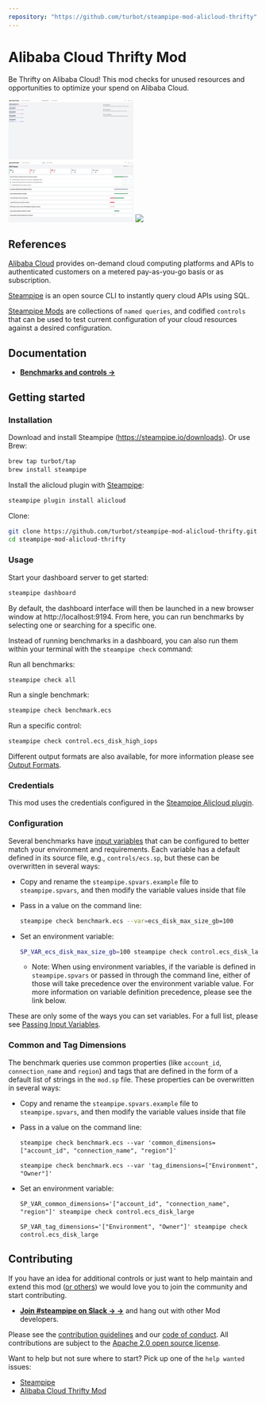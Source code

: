 ```yaml
---
repository: "https://github.com/turbot/steampipe-mod-alicloud-thrifty"
---
```


# Alibaba Cloud Thrifty Mod

Be Thrifty on Alibaba Cloud! This mod checks for unused resources and opportunities to optimize your spend on Alibaba Cloud.

<img src="https://raw.githubusercontent.com/turbot/steampipe-mod-alicloud-thrifty/main/docs/alicloud_thrifty_dashboard.png" width="50%" type="thumbnail"/>
<img src="https://raw.githubusercontent.com/turbot/steampipe-mod-alicloud-thrifty/main/docs/alicloud_thrifty_ecs_dashboard.png" width="50%" type="thumbnail"/>
<img src="https://raw.githubusercontent.com/turbot/steampipe-mod-alicloud-thrifty/main/docs/alicloud_thrifty_console.png" width="50%" type="thumbnail"/>

## References

[Alibaba Cloud](https://in.alibabacloud.com/) provides on-demand cloud computing platforms and APIs to authenticated customers on a metered pay-as-you-go basis or as subscription.

[Steampipe](https://steampipe.io) is an open source CLI to instantly query cloud APIs using SQL.

[Steampipe Mods](https://steampipe.io/docs/reference/mod-resources#mod) are collections of `named queries`, and codified `controls` that can be used to test current configuration of your cloud resources against a desired configuration.

## Documentation

- **[Benchmarks and controls →](https://hub.steampipe.io/mods/turbot/alicloud_thrifty/controls)**

## Getting started

### Installation

Download and install Steampipe (https://steampipe.io/downloads). Or use Brew:

```sh
brew tap turbot/tap
brew install steampipe
```

Install the alicloud plugin with [Steampipe](https://steampipe.io):

```sh
steampipe plugin install alicloud
```

Clone:

```sh
git clone https://github.com/turbot/steampipe-mod-alicloud-thrifty.git
cd steampipe-mod-alicloud-thrifty
```

### Usage

Start your dashboard server to get started:

```sh
steampipe dashboard
```

By default, the dashboard interface will then be launched in a new browser
window at http://localhost:9194. From here, you can run benchmarks by
selecting one or searching for a specific one.

Instead of running benchmarks in a dashboard, you can also run them within your
terminal with the `steampipe check` command:

Run all benchmarks:

```sh
steampipe check all
```

Run a single benchmark:

```sh
steampipe check benchmark.ecs
```

Run a specific control:

```sh
steampipe check control.ecs_disk_high_iops
```

Different output formats are also available, for more information please see
[Output Formats](https://steampipe.io/docs/reference/cli/check#output-formats).

### Credentials

This mod uses the credentials configured in the [Steampipe Alicloud plugin](https://hub.steampipe.io/plugins/turbot/alicloud).

### Configuration

Several benchmarks have [input variables](https://steampipe.io/docs/using-steampipe/mod-variables) that can be configured to better match your environment and requirements. Each variable has a default defined in its source file, e.g., `controls/ecs.sp`, but these can be overwritten in several ways:

- Copy and rename the `steampipe.spvars.example` file to `steampipe.spvars`, and then modify the variable values inside that file
- Pass in a value on the command line:

  ```sh
  steampipe check benchmark.ecs --var=ecs_disk_max_size_gb=100
  ```

- Set an environment variable:

  ```sh
  SP_VAR_ecs_disk_max_size_gb=100 steampipe check control.ecs_disk_large
  ```

  - Note: When using environment variables, if the variable is defined in `steampipe.spvars` or passed in through the command line, either of those will take precedence over the environment variable value. For more information on variable definition precedence, please see the link below.

These are only some of the ways you can set variables. For a full list, please see [Passing Input Variables](https://steampipe.io/docs/using-steampipe/mod-variables#passing-input-variables).

### Common and Tag Dimensions

The benchmark queries use common properties (like `account_id`, `connection_name` and `region`) and tags that are defined in the form of a default list of strings in the `mod.sp` file. These properties can be overwritten in several ways:

- Copy and rename the `steampipe.spvars.example` file to `steampipe.spvars`, and then modify the variable values inside that file
- Pass in a value on the command line:

  ```shell
  steampipe check benchmark.ecs --var 'common_dimensions=["account_id", "connection_name", "region"]'
  ```

  ```shell
  steampipe check benchmark.ecs --var 'tag_dimensions=["Environment", "Owner"]'
  ```

- Set an environment variable:

  ```shell
  SP_VAR_common_dimensions='["account_id", "connection_name", "region"]' steampipe check control.ecs_disk_large
  ```

  ```shell
  SP_VAR_tag_dimensions='["Environment", "Owner"]' steampipe check control.ecs_disk_large
  ```

## Contributing

If you have an idea for additional controls or just want to help maintain and extend this mod ([or others](https://github.com/topics/steampipe-mod)) we would love you to join the community and start contributing.

- **[Join #steampipe on Slack → →](https://turbot.com/community/join)** and hang out with other Mod developers.

Please see the [contribution guidelines](https://github.com/turbot/steampipe/blob/main/CONTRIBUTING.md) and our [code of conduct](https://github.com/turbot/steampipe/blob/main/CODE_OF_CONDUCT.md). All contributions are subject to the [Apache 2.0 open source license](https://github.com/turbot/steampipe-mod-alicloud-thrifty/blob/main/LICENSE).

Want to help but not sure where to start? Pick up one of the `help wanted` issues:

- [Steampipe](https://github.com/turbot/steampipe/labels/help%20wanted)
- [Alibaba Cloud Thrifty Mod](https://github.com/turbot/steampipe-mod-alicloud-thrifty/labels/help%20wanted)
